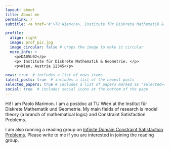 ```yaml
---
layout: about
title: About me
permalink: /
subtitle: <a href='#'>TU Wien</a>. Institute für Diskrete Mathematik & Geometrie. 

profile:
  align: right
  image: prof_pic.jpg
  image_circular: false # crops the image to make it circular
  more_info: >
    <p>DA05L02</p>
    <p> Institute für Diskrete Mathematik & Geometrie. </p>
    <p>Wien, Austria 12345</p>

news: true  # includes a list of news items
latest_posts: true  # includes a list of the newest posts
selected_papers: true # includes a list of papers marked as "selected={true}"
social: true  # includes social icons at the bottom of the page
---
```

Hi! I am Paolo Marimon. I am a postdoc at TU Wien at the Institut für Diskrete Mathematik und Geometrie. My main fields of research is model theory (a branch of mathematical logic) and Constraint Satisfaction Problems.

I am also running a reading group on [Infinite Domain Constraint Satisfaction Problems](http://https://cspreadingroup.github.io/). Please write to me if you are interested in joining the reading group.
